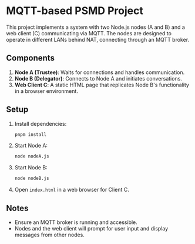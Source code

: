 # MQTT-based PSMD Project

This project implements a system with two Node.js nodes (A and B) and a web client (C) communicating via MQTT. The nodes are designed to operate in different LANs behind NAT, connecting through an MQTT broker.

## Components

1. **Node A (Trustee)**: Waits for connections and handles communication.
2. **Node B (Delegator)**: Connects to Node A and initiates conversations.
3. **Web Client C**: A static HTML page that replicates Node B's functionality in a browser environment.

## Setup

1. Install dependencies:
   ```sh
   pnpm install
   ```

2. Start Node A:
   ```sh
   node nodeA.js
   ```

3. Start Node B:
   ```sh
   node nodeB.js
   ```

4. Open `index.html` in a web browser for Client C.

## Notes

- Ensure an MQTT broker is running and accessible.
- Nodes and the web client will prompt for user input and display messages from other nodes.